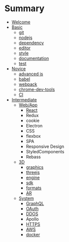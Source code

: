 # Summary

* [Welcome](README.md)
* [Basic](chapter1.md)
  * [git](chapter1/git.md)
  * [nodejs](chapter1/nodejs.md)
  * [dependency](chapter1/dependency.md)
  * [editor](chapter1/editor.md)
  * [style](chapter1/style.md)
  * [documentation](chapter1/documentation.md)
  * [test](chapter1/test.md)
* [Novice](novice.md)
  * [advanced js](novice/closure.md)
  * [babel](novice/babel.md)
  * [webpack](novice/webpack.md)
  * [chrome-dev-tools](novice/chrome-dev-tools.md)
  * [CI](novice/ci.md)
* [Intermediate](intermediate.md)
  * [Web/App](webpage.md)
    * [React](webpage/react.md)
    * Redux
    * cookie
    * Electron
    * CSS
    * flexbox
    * SPA
    * Responsive Design
    * StyledComponents
    * Rebass
  * [3D](3d.md)
    * [graphics](3d/shader.md)
    * [threejs](3d/threejs.md)
    * [engine](3d/engine.md)
    * [sdk](3d/sdk.md)
    * [formats](3d/formats.md)
    * [AR](3d/ar.md)
  * [System](system.md)
    * [GraphQL](system/graphql.md)
    * [OAuth](system/oauth.md)
    * [DDOS](system/ddos.md)
    * Apollo
    * [HTTPS](system/https.md)
    * [AWS](system/aws.md)
    * [docker](system/docker.md)

